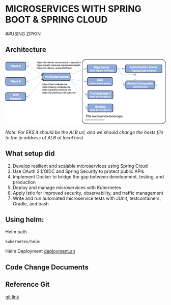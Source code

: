 # MICROSERVICES WITH SPRING BOOT & SPRING CLOUD
##USING ZIPKIN

## Architecture
![architect](/images/arch.png)

<i>Note: For EKS it should be the ALB url, and we should change the hosts file to the ip address of ALB at local host</i>

## What setup did
2. Develop resilient and scalable microservices using Spring Cloud
3. Use OAuth 2.1/OIDC and Spring Security to protect public APIs
4. Implement Docker to bridge the gap between development, testing, and production
5. Deploy and manage microservices with Kubernetes
6. Apply Istio for improved security, observability, and traffic management
7. Write and run automated microservice tests with JUnit, testcontainers, Gradle, and bash

## Using helm: 
Helm path
```path
kubernetes/helm
```
Helm Deployment
[deployment.sh](/deployment.sh)

## Code Change Documents


## Reference Git
[git link](https://github.com/PacktPublishing/Microservices-with-Spring-Boot-and-Spring-Cloud-2E)
